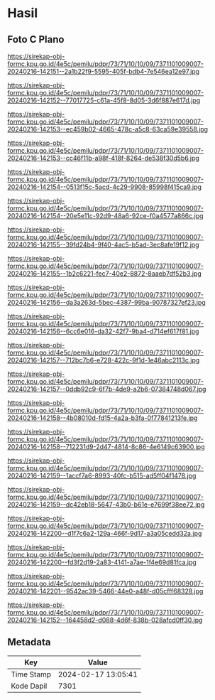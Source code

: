 # Hasil

## Foto C Plano

https://sirekap-obj-formc.kpu.go.id/4e5c/pemilu/pdpr/73/71/10/10/09/7371101009007-20240216-142151--2a1b22f9-5595-405f-bdb4-7e546ea12e97.jpg

https://sirekap-obj-formc.kpu.go.id/4e5c/pemilu/pdpr/73/71/10/10/09/7371101009007-20240216-142152--77017725-c61a-45f8-8d05-3d6f887e617d.jpg

https://sirekap-obj-formc.kpu.go.id/4e5c/pemilu/pdpr/73/71/10/10/09/7371101009007-20240216-142153--ec459b02-4665-478c-a5c8-63ca59e39558.jpg

https://sirekap-obj-formc.kpu.go.id/4e5c/pemilu/pdpr/73/71/10/10/09/7371101009007-20240216-142153--cc46f11b-a98f-418f-8264-de538f30d5b6.jpg

https://sirekap-obj-formc.kpu.go.id/4e5c/pemilu/pdpr/73/71/10/10/09/7371101009007-20240216-142154--0513f15c-5acd-4c29-9908-85998f415ca9.jpg

https://sirekap-obj-formc.kpu.go.id/4e5c/pemilu/pdpr/73/71/10/10/09/7371101009007-20240216-142154--20e5e11c-92d9-48a6-92ce-f0a4577a866c.jpg

https://sirekap-obj-formc.kpu.go.id/4e5c/pemilu/pdpr/73/71/10/10/09/7371101009007-20240216-142155--39fd24b4-9f40-4ac5-b5ad-3ec8afe19f12.jpg

https://sirekap-obj-formc.kpu.go.id/4e5c/pemilu/pdpr/73/71/10/10/09/7371101009007-20240216-142155--1b2c6221-fec7-40e2-8872-8aaeb7df52b3.jpg

https://sirekap-obj-formc.kpu.go.id/4e5c/pemilu/pdpr/73/71/10/10/09/7371101009007-20240216-142156--da3a263d-5bec-4387-99ba-90787327ef23.jpg

https://sirekap-obj-formc.kpu.go.id/4e5c/pemilu/pdpr/73/71/10/10/09/7371101009007-20240216-142156--6cc6e016-da32-42f7-9ba4-d714ef617f81.jpg

https://sirekap-obj-formc.kpu.go.id/4e5c/pemilu/pdpr/73/71/10/10/09/7371101009007-20240216-142157--712bc7b6-e728-422c-9f1d-1e46abc2113c.jpg

https://sirekap-obj-formc.kpu.go.id/4e5c/pemilu/pdpr/73/71/10/10/09/7371101009007-20240216-142157--0ddb92c9-6f7b-4de9-a2b6-07384748d067.jpg

https://sirekap-obj-formc.kpu.go.id/4e5c/pemilu/pdpr/73/71/10/10/09/7371101009007-20240216-142158--4b08010d-fd15-4a2a-b3fa-0f77841213fe.jpg

https://sirekap-obj-formc.kpu.go.id/4e5c/pemilu/pdpr/73/71/10/10/09/7371101009007-20240216-142158--712231d9-2d47-4814-8c86-4e6149c63900.jpg

https://sirekap-obj-formc.kpu.go.id/4e5c/pemilu/pdpr/73/71/10/10/09/7371101009007-20240216-142159--1accf7a6-8993-40fc-b515-ad5ff04f1478.jpg

https://sirekap-obj-formc.kpu.go.id/4e5c/pemilu/pdpr/73/71/10/10/09/7371101009007-20240216-142159--dc42eb18-5647-43b0-b61e-e7699f38ee72.jpg

https://sirekap-obj-formc.kpu.go.id/4e5c/pemilu/pdpr/73/71/10/10/09/7371101009007-20240216-142200--d1f7c6a2-129a-466f-9d17-a3a05cedd32a.jpg

https://sirekap-obj-formc.kpu.go.id/4e5c/pemilu/pdpr/73/71/10/10/09/7371101009007-20240216-142200--fd3f2d19-2a83-4141-a7ae-1f4e69d81fca.jpg

https://sirekap-obj-formc.kpu.go.id/4e5c/pemilu/pdpr/73/71/10/10/09/7371101009007-20240216-142201--9542ac39-5466-44e0-a48f-d05cfff68328.jpg

https://sirekap-obj-formc.kpu.go.id/4e5c/pemilu/pdpr/73/71/10/10/09/7371101009007-20240216-142152--164458d2-d088-4d6f-838b-028afcd0ff30.jpg


## Metadata

| Key        | Value               |
| ---------- | ------------------- |
| Time Stamp | 2024-02-17 13:05:41 |
| Kode Dapil | 7301                |



